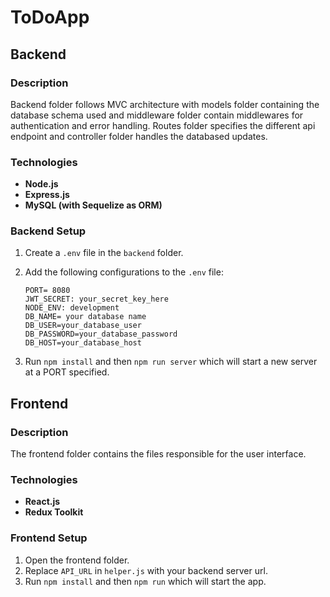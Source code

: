# ToDoApp

## Backend

### Description

Backend folder follows MVC architecture with models folder containing the database schema used and middleware folder contain middlewares for authentication and error handling.
Routes folder specifies the different api endpoint and controller folder handles the databased updates.

### Technologies

- **Node.js**
- **Express.js**
- **MySQL (with Sequelize as ORM)**

### Backend Setup

1. Create a `.env` file in the `backend` folder.
2. Add the following configurations to the `.env` file:

   ```env
   PORT= 8080
   JWT_SECRET: your_secret_key_here
   NODE_ENV: development
   DB_NAME= your database name
   DB_USER=your_database_user
   DB_PASSWORD=your_database_password
   DB_HOST=your_database_host

3. Run `npm install` and then `npm run server` which will start a new server at a PORT specified.


## Frontend

### Description

The frontend folder contains the files responsible for the user interface.

### Technologies

- **React.js**
- **Redux Toolkit**

### Frontend Setup

1. Open the frontend folder.
2. Replace `API_URL` in `helper.js` with your backend server url.
3. Run `npm install` and then `npm run` which will start the app.


